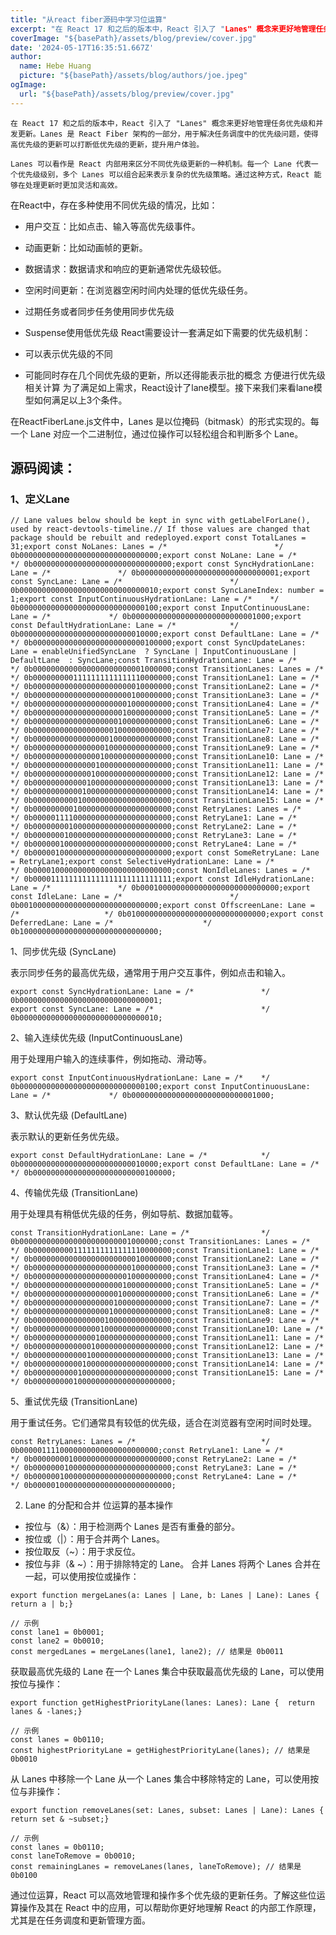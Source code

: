```yaml
---
title: "从react fiber源码中学习位运算"
excerpt: "在 React 17 和之后的版本中，React 引入了 "Lanes" 概念来更好地管理任务优先级和并发更新。Lanes 是 React Fiber 架构的一部分，用于解决任务调度中的优先级问题，使得高优先级的更新可以打断低优先级的更新，提升用户体验。"
coverImage: "${basePath}/assets/blog/preview/cover.jpg"
date: '2024-05-17T16:35:51.667Z'
author:
  name: Hebe Huang
  picture: "${basePath}/assets/blog/authors/joe.jpeg"
ogImage:
  url: "${basePath}/assets/blog/preview/cover.jpg"
---
```


    在 React 17 和之后的版本中，React 引入了 "Lanes" 概念来更好地管理任务优先级和并发更新。Lanes 是 React Fiber 架构的一部分，用于解决任务调度中的优先级问题，使得高优先级的更新可以打断低优先级的更新，提升用户体验。

    Lanes 可以看作是 React 内部用来区分不同优先级更新的一种机制。每一个 Lane 代表一个优先级级别，多个 Lanes 可以组合起来表示复杂的优先级策略。通过这种方式，React 能够在处理更新时更加灵活和高效。

在React中，存在多种使用不同优先级的情况，比如：

- 用户交互：比如点击、输入等高优先级事件。
- 动画更新：比如动画帧的更新。
- 数据请求：数据请求和响应的更新通常优先级较低。
- 空闲时间更新：在浏览器空闲时间内处理的低优先级任务。
- 过期任务或者同步任务使用同步优先级
- Suspense使用低优先级
React需要设计一套满足如下需要的优先级机制：

- 可以表示优先级的不同
- 可能同时存在几个同优先级的更新，所以还得能表示批的概念
方便进行优先级相关计算
为了满足如上需求，React设计了lane模型。接下来我们来看lane模型如何满足以上3个条件。

在ReactFiberLane.js文件中，Lanes 是以位掩码（bitmask）的形式实现的。每一个 Lane 对应一个二进制位，通过位操作可以轻松组合和判断多个 Lane。

## 源码阅读：

### 1、定义Lane

```
// Lane values below should be kept in sync with getLabelForLane(), used by react-devtools-timeline.// If those values are changed that package should be rebuilt and redeployed.export const TotalLanes = 31;export const NoLanes: Lanes = /*                        */ 0b0000000000000000000000000000000;export const NoLane: Lane = /*                          */ 0b0000000000000000000000000000000;export const SyncHydrationLane: Lane = /*               */ 0b0000000000000000000000000000001;export const SyncLane: Lane = /*                        */ 0b0000000000000000000000000000010;export const SyncLaneIndex: number = 1;export const InputContinuousHydrationLane: Lane = /*    */ 0b0000000000000000000000000000100;export const InputContinuousLane: Lane = /*             */ 0b0000000000000000000000000001000;export const DefaultHydrationLane: Lane = /*            */ 0b0000000000000000000000000010000;export const DefaultLane: Lane = /*                     */ 0b0000000000000000000000000100000;export const SyncUpdateLanes: Lane = enableUnifiedSyncLane  ? SyncLane | InputContinuousLane | DefaultLane  : SyncLane;const TransitionHydrationLane: Lane = /*                */ 0b0000000000000000000000001000000;const TransitionLanes: Lanes = /*                       */ 0b0000000001111111111111110000000;const TransitionLane1: Lane = /*                        */ 0b0000000000000000000000010000000;const TransitionLane2: Lane = /*                        */ 0b0000000000000000000000100000000;const TransitionLane3: Lane = /*                        */ 0b0000000000000000000001000000000;const TransitionLane4: Lane = /*                        */ 0b0000000000000000000010000000000;const TransitionLane5: Lane = /*                        */ 0b0000000000000000000100000000000;const TransitionLane6: Lane = /*                        */ 0b0000000000000000001000000000000;const TransitionLane7: Lane = /*                        */ 0b0000000000000000010000000000000;const TransitionLane8: Lane = /*                        */ 0b0000000000000000100000000000000;const TransitionLane9: Lane = /*                        */ 0b0000000000000001000000000000000;const TransitionLane10: Lane = /*                       */ 0b0000000000000010000000000000000;const TransitionLane11: Lane = /*                       */ 0b0000000000000100000000000000000;const TransitionLane12: Lane = /*                       */ 0b0000000000001000000000000000000;const TransitionLane13: Lane = /*                       */ 0b0000000000010000000000000000000;const TransitionLane14: Lane = /*                       */ 0b0000000000100000000000000000000;const TransitionLane15: Lane = /*                       */ 0b0000000001000000000000000000000;const RetryLanes: Lanes = /*                            */ 0b0000011110000000000000000000000;const RetryLane1: Lane = /*                             */ 0b0000000010000000000000000000000;const RetryLane2: Lane = /*                             */ 0b0000000100000000000000000000000;const RetryLane3: Lane = /*                             */ 0b0000001000000000000000000000000;const RetryLane4: Lane = /*                             */ 0b0000010000000000000000000000000;export const SomeRetryLane: Lane = RetryLane1;export const SelectiveHydrationLane: Lane = /*          */ 0b0000100000000000000000000000000;const NonIdleLanes: Lanes = /*                          */ 0b0000111111111111111111111111111;export const IdleHydrationLane: Lane = /*               */ 0b0001000000000000000000000000000;export const IdleLane: Lane = /*                        */ 0b0010000000000000000000000000000;export const OffscreenLane: Lane = /*                   */ 0b0100000000000000000000000000000;export const DeferredLane: Lane = /*                    */ 0b1000000000000000000000000000000;
```
1、同步优先级 (SyncLane)

表示同步任务的最高优先级，通常用于用户交互事件，例如点击和输入。
```
export const SyncHydrationLane: Lane = /*               */ 0b0000000000000000000000000000001;
export const SyncLane: Lane = /*                        */ 0b0000000000000000000000000000010;
```
2、输入连续优先级 (InputContinuousLane)

用于处理用户输入的连续事件，例如拖动、滑动等。
```
export const InputContinuousHydrationLane: Lane = /*    */ 0b0000000000000000000000000000100;export const InputContinuousLane: Lane = /*             */ 0b0000000000000000000000000001000;
```
3、默认优先级 (DefaultLane)

表示默认的更新任务优先级。
```
export const DefaultHydrationLane: Lane = /*            */ 0b0000000000000000000000000010000;export const DefaultLane: Lane = /*                     */ 0b0000000000000000000000000100000;
```
4、传输优先级 (TransitionLane)

用于处理具有稍低优先级的任务，例如导航、数据加载等。
```
const TransitionHydrationLane: Lane = /*                */ 0b0000000000000000000000001000000;const TransitionLanes: Lanes = /*                       */ 0b0000000001111111111111110000000;const TransitionLane1: Lane = /*                        */ 0b0000000000000000000000010000000;const TransitionLane2: Lane = /*                        */ 0b0000000000000000000000100000000;const TransitionLane3: Lane = /*                        */ 0b0000000000000000000001000000000;const TransitionLane4: Lane = /*                        */ 0b0000000000000000000010000000000;const TransitionLane5: Lane = /*                        */ 0b0000000000000000000100000000000;const TransitionLane6: Lane = /*                        */ 0b0000000000000000001000000000000;const TransitionLane7: Lane = /*                        */ 0b0000000000000000010000000000000;const TransitionLane8: Lane = /*                        */ 0b0000000000000000100000000000000;const TransitionLane9: Lane = /*                        */ 0b0000000000000001000000000000000;const TransitionLane10: Lane = /*                       */ 0b0000000000000010000000000000000;const TransitionLane11: Lane = /*                       */ 0b0000000000000100000000000000000;const TransitionLane12: Lane = /*                       */ 0b0000000000001000000000000000000;const TransitionLane13: Lane = /*                       */ 0b0000000000010000000000000000000;const TransitionLane14: Lane = /*                       */ 0b0000000000100000000000000000000;const TransitionLane15: Lane = /*                       */ 0b0000000001000000000000000000000;
```
5、重试优先级 (TransitionLane)

用于重试任务。它们通常具有较低的优先级，适合在浏览器有空闲时间时处理。
```
const RetryLanes: Lanes = /*                            */ 0b0000011110000000000000000000000;const RetryLane1: Lane = /*                             */ 0b0000000010000000000000000000000;const RetryLane2: Lane = /*                             */ 0b0000000100000000000000000000000;const RetryLane3: Lane = /*                             */ 0b0000001000000000000000000000000;const RetryLane4: Lane = /*                             */ 0b0000010000000000000000000000000;
```
2. Lane 的分配和合并
位运算的基本操作
- 按位与（&）：用于检测两个 Lanes 是否有重叠的部分。
- 按位或（|）：用于合并两个 Lanes。
- 按位取反（~）：用于求反位。
- 按位与非（& ~）：用于排除特定的 Lane。
合并 Lanes
将两个 Lanes 合并在一起，可以使用按位或操作：
```
export function mergeLanes(a: Lanes | Lane, b: Lanes | Lane): Lanes {  return a | b;}

// 示例
const lane1 = 0b0001;
const lane2 = 0b0010;
const mergedLanes = mergeLanes(lane1, lane2); // 结果是 0b0011
```
获取最高优先级的 Lane
在一个 Lanes 集合中获取最高优先级的 Lane，可以使用按位与操作：
```
export function getHighestPriorityLane(lanes: Lanes): Lane {  return lanes & -lanes;}

// 示例
const lanes = 0b0110;
const highestPriorityLane = getHighestPriorityLane(lanes); // 结果是 0b0010
```
从 Lanes 中移除一个 Lane
从一个 Lanes 集合中移除特定的 Lane，可以使用按位与非操作：
```
export function removeLanes(set: Lanes, subset: Lanes | Lane): Lanes {  return set & ~subset;}

// 示例
const lanes = 0b0110;
const laneToRemove = 0b0010;
const remainingLanes = removeLanes(lanes, laneToRemove); // 结果是 0b0100
```
通过位运算，React 可以高效地管理和操作多个优先级的更新任务。了解这些位运算操作及其在 React 中的应用，可以帮助你更好地理解 React 的内部工作原理，尤其是在任务调度和更新管理方面。


